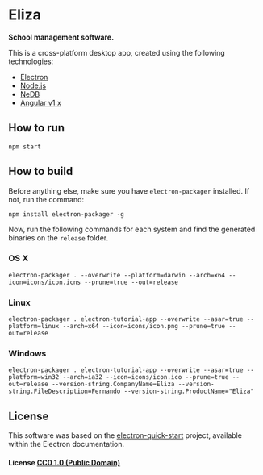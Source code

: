 # Eliza

**School management software.** 

This is a cross-platform desktop app, created using the following technologies: 

- [Electron](https://electronjs.org/)
- [Node.js](https://nodejs.org/en/)
- [NeDB](https://github.com/louischatriot/nedb)
- [Angular v1.x](https://angularjs.org/)

## How to run

`npm start`

## How to build

Before anything else, make sure you have `electron-packager` installed. If not, run the command:

`npm install electron-packager -g`

Now, run the following commands for each system and find the generated binaries on the `release` folder.

### OS X

`electron-packager . --overwrite --platform=darwin --arch=x64 --icon=icons/icon.icns --prune=true --out=release`

### Linux

`electron-packager . electron-tutorial-app --overwrite --asar=true --platform=linux --arch=x64 --icon=icons/icon.png --prune=true --out=release`


### Windows

`electron-packager . electron-tutorial-app --overwrite --asar=true --platform=win32 --arch=ia32 --icon=icons/icon.ico --prune=true --out=release --version-string.CompanyName=Eliza --version-string.FileDescription=Fernando --version-string.ProductName="Eliza"`

## License

This software was based on the [electron-quick-start](https://github.com/electron/electron-quick-start) project, available within the Electron documentation.

#### License [CC0 1.0 (Public Domain)](LICENSE.md)
